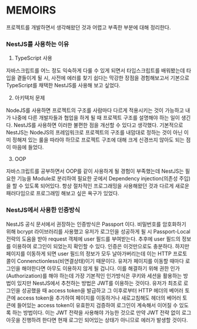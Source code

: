# MEMOIRS

프로젝트를 개발하면서 생각해왔던 것과 어렵고 부족한 부분에 대해 정리한다.

### NestJS를 사용하는 이유

1. TypeScript 사용

자바스크립트를 어느 정도 익숙하게 다룰 수 있게 되면서 타입스크립트를 배워봤는데 타입을 곁들이게 될 시, 사전에 에러를 찾기 쉽다는 막강한 장점을 경험해보고서 기본으로 TypeScript를 채택한 NestJS를 사용해 보고 싶었다.

2. 아키텍처 문제

NodeJS를 사용하면 프로젝트의 구조를 사람마다 다르게 적용시키는 것이 가능하고 내가 나중에 다른 개발자들과 협업을 하게 될 때 프로젝트 구조를 설명해야 하는 일이 생긴다. NestJS를 사용하면 이러한 불편한 점을 개선할 수 있다고 생각했다. 기본적으로 NestJS는 NodeJS의 프레임워크로 프로젝트의 구조를 내맘대로 정하는 것이 아닌 이미 정해져 있는 룰을 따라야 하므로 프로젝트 구조에 대해 크게 신경쓰지 않아도 되는 점이 마음에 들었다.

3. OOP

자바스크립트를 공부하면서 OOP를 같이 사용하게 될 경험이 부족했는데 NestJS는 필요한 기능을 Module로 분리하여 필요한 곳에서 Dependency injection(의존성 주입)을 할 수 있도록 되어있다. 항상 절차적인 프로그래밍을 사용해왔던 것과 다르게 새로운 패러다임으로 프로그래밍 해보고 싶은 욕구가 있었다.

### NestJS에서 사용한 인증방식

NestJS 공식 문서에서 권장하는 인증방식은 Passport 이다. 비밀번호를 암호화하기 위해 bcrypt 라이브러리를 사용했고 유저가 로그인을 성공하게 될 시 Passport-Local 전략의 도움을 받아 request 객체에 user 필드를 부여받는다. 추후에 user 필드의 정보를 이용하여 로그인이 되었는지 확인할 수 있다. 인증은 이것만으로도 충분하다. 하지만 페이지를 이동하게 되면 user 필드의 정보가 모두 날아가버리는데 이는 HTTP 프로토콜이 Connenctionless(비연결상태)이기 때문이다. 유저가 페이지를 이동할 때마다 로그인을 해야한다면 아무도 이용하지 않게 될 겁니다. 이를 해결하기 위해 권한 인가(Authorization)를 해야 하는데 가장 기본적인 인가방식은 쿠키와 세션을 활용하는 방법이 있지만 NestJS에서 추천하는 방법은 JWT를 이용하는 것이다. 유저가 최초로 로그인을 성공했을 때 access token을 발급하고 그 이후로부터 HTTP 헤더의 베어러 토큰에 access token을 추가하여 페이지를 이동하거나 새로고침해도 헤더의 베어러 토큰에 들어있는 access token이 유효한지 검증하여 로그인이 계속해서 이어질 수 있도록 하는 방법이다. 이는 JWT 전략을 사용해야 가능한 것으로 만약 JWT 전략 없이 로그아웃을 진행하려 한다면 현재 로그인 되어있는 상태가 아니므로 에러가 발생할 것이다.
